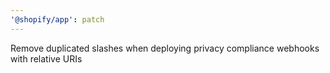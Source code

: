 ```yaml
---
'@shopify/app': patch
---
```


Remove duplicated slashes when deploying privacy compliance webhooks with relative URIs
